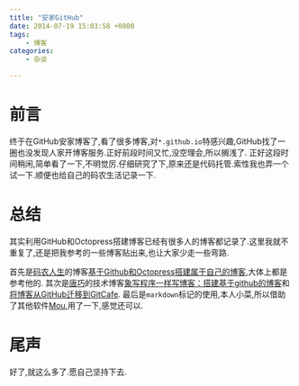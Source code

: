 ```yaml
---
title: "安家GitHub"
date: 2014-07-19 15:03:58 +0800
tags: 
    - 博客
categories:
    - 杂谈

---
```


# 前言
终于在GitHub安家博客了,看了很多博客,对`*.github.io`特感兴趣,GitHub找了一圈也没发现人家开博客服务.正好前段时间又忙,没空理会,所以搁浅了.
正好这段时间稍闲,简单看了一下,不明觉厉.仔细研究了下,原来还是代码托管.索性我也弄一个试一下.顺便也给自己的码农生活记录一下.
<!--more-->
# 总结
其实利用GitHub和Octopress搭建博客已经有很多人的博客都记录了.这里我就不重复了,还是把我参考的一些博客贴出来,也让大家少走一些弯路.

首先是[码农人生](http://msching.github.io)的博客[基于Github和Octopress搭建属于自己的博客](http://msching.github.io/blog/2014/04/11/starting/),大体上都是参考他的.
其次是[唐巧](http://blog.devtang.com/)的技术博客[象写程序一样写博客：搭建基于github的博客](http://blog.devtang.com/blog/2012/02/10/setup-blog-based-on-github/)和[将博客从GitHub迁移到GitCafe](http://blog.devtang.com/blog/2014/06/02/use-gitcafe-to-host-blog/).
最后是`markdown`标记的使用,本人小菜,所以借助了其他软件[Mou](http://mouapp.com/),用了一下,感觉还可以.

# 尾声

好了,就这么多了.愿自己坚持下去.